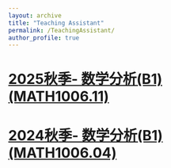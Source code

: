 ```yaml
---
layout: archive
title: "Teaching Assistant"
permalink: /TeachingAssistant/
author_profile: true
---
```


[2025秋季- 数学分析(B1)(MATH1006.11)](https://lyuchangle2006.github.io/TeachingAssistant/MA_B1_2024)
======

[2024秋季- 数学分析(B1)(MATH1006.04)](https://lyuchangle2006.github.io/TeachingAssistant/MA_B1_2024)
======
